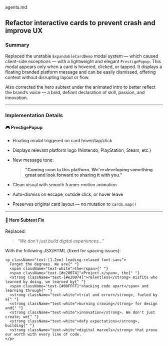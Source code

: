 agents.md

## Refactor interactive cards to prevent crash and improve UX

### Summary

Replaced the unstable `ExpandableCardDemo` modal system — which caused client-side exceptions — with a lightweight and elegant `PrestigePopup`. This modal appears only when a card is hovered, clicked, or tapped. It displays a floating branded platform message and can be easily dismissed, offering context without disrupting layout or flow.

Also corrected the hero subtext under the animated intro to better reflect the brand’s voice — a bold, defiant declaration of skill, passion, and innovation.

---

### Implementation Details

#### 🎮 PrestigePopup

- Floating modal triggered on card hover/tap/click
- Displays relevant platform logo (Nintendo, PlayStation, Steam, etc.)
- New message tone:

  > **"Coming soon to this platform. We're developing something great and look forward to sharing it with you."**

- Clean visual with smooth framer-motion animation
- Auto-dismiss on escape, outside click, or hover leave
- Preserves original card layout — no mutation to `cards.map()`

---

#### 💬 Hero Subtext Fix

Replaced:

> _“We don't just build digital experiences…”_

With the following JSX/HTML (fixed for spacing issues):

```tsx
<p className="text-[1.2em] leading-relaxed font-sans">
  Forget the degrees. We are{" "}
  <span className="text-white">the</span>{" "}
  <span className="text-[#e20074]">Project.</span>, the{" "}
  <strong className="text-[#e20074]">relentless</strong> misfits who learned by doing, we learned by{" "}
  <span className="text-[#00FFFF]">hacking code apart</span> and learning through{" "}
  <strong className="text-white">trial and error</strong>, fueled by a{" "}
  <strong className="text-white">burning craving</strong> for design and{" "}
  <strong className="text-white">innovation</strong>. We don't just create; we{" "}
  <strong className="text-white">defy expectations</strong>, building{" "}
  <strong className="text-white">digital marvels</strong> that prove our worth with every line of code.
</p>